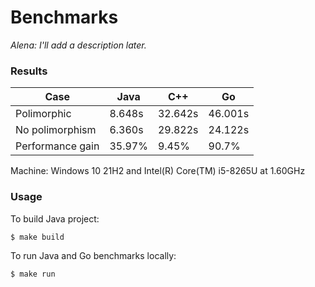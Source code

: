 # Benchmarks

*Alena: I'll add a description later.*

### Results

Case | Java | C++ | Go 
------ | ------ | ------ | ------ 
Polimorphic | 8.648s | 32.642s | 46.001s
No polimorphism | 6.360s | 29.822s | 24.122s
Performance gain | 35.97% | 9.45% | 90.7%

Machine: Windows 10 21H2 and Intel(R) Core(TM) i5-8265U at 1.60GHz

### Usage

To build Java project:
```bash
$ make build
```

To run Java and Go benchmarks locally:
```bash
$ make run
```
